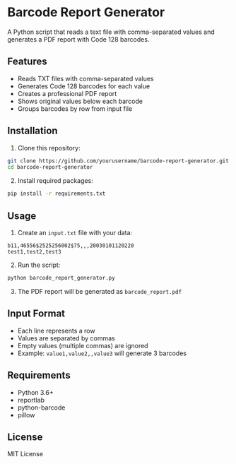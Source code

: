 # Barcode Report Generator

A Python script that reads a text file with comma-separated values and generates a PDF report with Code 128 barcodes.

## Features

- Reads TXT files with comma-separated values
- Generates Code 128 barcodes for each value
- Creates a professional PDF report
- Shows original values below each barcode
- Groups barcodes by row from input file

## Installation

1. Clone this repository:
```bash
git clone https://github.com/yourusername/barcode-report-generator.git
cd barcode-report-generator
```

2. Install required packages:
```bash
pip install -r requirements.txt
```

## Usage

1. Create an `input.txt` file with your data:
```
b11,46556$2525256002$75,,,20030101120220
test1,test2,test3
```

2. Run the script:
```bash
python barcode_report_generator.py
```

3. The PDF report will be generated as `barcode_report.pdf`

## Input Format

- Each line represents a row
- Values are separated by commas
- Empty values (multiple commas) are ignored
- Example: `value1,value2,,value3` will generate 3 barcodes

## Requirements

- Python 3.6+
- reportlab
- python-barcode
- pillow

## License

MIT License